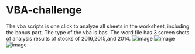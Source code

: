 # VBA-challenge
The vba scripts is one click to analyze all sheets in the worksheet, including the bonus part. The type of the vba is bas.
The word file has 3 screen shots of analysis results of stocks of 2016,2015,and 2014.
![image](https://user-images.githubusercontent.com/79819331/119168484-f369ef00-ba2e-11eb-9457-17f743753e5c.png)
![image](https://user-images.githubusercontent.com/79819331/119168503-f8c73980-ba2e-11eb-9c28-cb4633bd9a60.png)
![image](https://user-images.githubusercontent.com/79819331/119168523-fcf35700-ba2e-11eb-84cb-1157bd563ac0.png)
